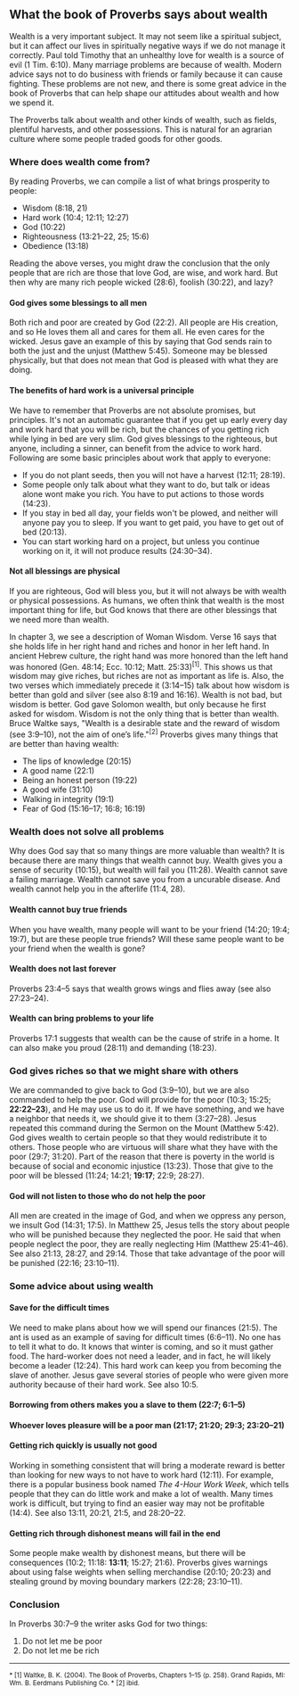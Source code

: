 ## What the book of Proverbs says about wealth

Wealth is a very important subject. It may not seem like a spiritual subject, but it can affect our lives in spiritually negative ways if we do not manage it correctly. Paul told Timothy that an unhealthy love for wealth is a source of evil (1 Tim. 6:10). Many marriage problems are because of wealth. Modern advice says not to do business with friends or family because it can cause fighting. These problems are not new, and there is some great advice in the book of Proverbs that can help shape our attitudes about wealth and how we spend it.

The Proverbs talk about wealth and other kinds of wealth, such as fields, plentiful harvests, and other possessions. This is natural for an agrarian culture where some people traded goods for other goods.

### Where does wealth come from?

By reading Proverbs, we can compile a list of what brings prosperity to people:

* Wisdom (8:18, 21)
* Hard work (10:4; 12:11; 12:27)
* God (10:22)
* Righteousness (13:21–22, 25; 15:6)
* Obedience (13:18)

Reading the above verses, you might draw the conclusion that the only people that are rich are those that love God, are wise, and work hard. But then why are many rich people wicked (28:6), foolish (30:22), and lazy? 

#### God gives some blessings to all men

Both rich and poor are created by God (22:2). All people are His creation, and so He loves them all and cares for them all. He even cares for the wicked. Jesus gave an example of this by saying that God sends rain to both the just and the unjust (Matthew 5:45). Someone may be blessed physically, but that does not mean that God is pleased with what they are doing.

#### The benefits of hard work is a universal principle

We have to remember that Proverbs are not absolute promises, but principles. It's not an automatic guarantee that if you get up early every day and work hard that you will be rich, but the chances of you getting rich while lying in bed are very slim. God gives blessings to the righteous, but anyone, including a sinner, can benefit from the advice to work hard. Following are some basic principles about work that apply to everyone:

* If you do not plant seeds, then you will not have a harvest (12:11; 28:19).
* Some people only talk about what they want to do, but talk or ideas alone wont make you rich. You have to put actions to those words (14:23).
* If you stay in bed all day, your fields won't be plowed, and neither will anyone pay you to sleep. If you want to get paid, you have to get out of bed (20:13).
* You can start working hard on a project, but unless you continue working on it, it will not produce results (24:30–34).

#### Not all blessings are physical

If you are righteous, God will bless you, but it will not always be with wealth or physical possessions. As humans, we often think that wealth is the most important thing for life, but God knows that there are other blessings that we need more than wealth.

In chapter 3, we see a description of Woman Wisdom. Verse 16 says that she holds life in her right hand and riches and honor in her left hand. In ancient Hebrew culture, the right hand was more honored than the left hand was honored (Gen. 48:14; Ecc. 10:12; Matt. 25:33)<sup>[1]</sup>. This shows us that wisdom may give riches, but riches are not as important as life is. Also, the two verses which immediately precede it (3:14–15) talk about how wisdom is better than gold and silver (see also 8:19 and 16:16). Wealth is not bad, but wisdom is better. God gave Solomon wealth, but only because he first asked for wisdom. Wisdom is not the only thing that is better than wealth. Bruce Waltke says, "Wealth is a desirable state and the reward of wisdom (see 3:9–10), not the aim of one’s life."<sup>[2]</sup> Proverbs gives many things that are better than having wealth:

* The lips of knowledge (20:15)
* A good name (22:1)
* Being an honest person (19:22)
* A good wife (31:10)
* Walking in integrity (19:1)
* Fear of God (15:16–17; 16:8; 16:19)

### Wealth does not solve all problems

Why does God say that so many things are more valuable than wealth? It is because there are many things that wealth cannot buy. Wealth gives you a sense of security (10:15), but wealth will fail you (11:28). Wealth cannot save a failing marriage. Wealth cannot save you from a uncurable disease. And wealth cannot help you in the afterlife (11:4, 28).

#### Wealth cannot buy true friends

When you have wealth, many people will want to be your friend (14:20; 19:4; 19:7), but are these people true friends? Will these same people want to be your friend when the wealth is gone?

#### Wealth does not last forever

Proverbs 23:4–5 says that wealth grows wings and flies away (see also 27:23–24). 

#### Wealth can bring problems to your life

Proverbs 17:1 suggests that wealth can be the cause of strife in a home. It can also make you proud (28:11) and demanding (18:23).

### God gives riches so that we might share with others

We are commanded to give back to God (3:9–10), but we are also commanded to help the poor. God will provide for the poor (10:3; 15:25; **22:22–23**), and He may use us to do it. If we have something, and we have a neighbor that needs it, we should give it to them (3:27–28). Jesus repeated this command during the Sermon on the Mount (Matthew 5:42). God gives wealth to certain people so that they would redistribute it to others. Those people who are virtuous will share what they have with the poor (29:7; 31:20). Part of the reason that there is poverty in the world is because of social and economic injustice (13:23). Those that give to the poor will be blessed (11:24; 14:21; **19:17**; 22:9; 28:27).

#### God will not listen to those who do not help the poor

All men are created in the image of God, and when we oppress any person, we insult God (14:31; 17:5). In Matthew 25, Jesus tells the story about people who will be punished because they neglected the poor. He said that when people neglect the poor, they are really neglecting Him (Matthew 25:41–46). See also 21:13, 28:27, and 29:14. Those that take advantage of the poor will be punished (22:16; 23:10–11).

### Some advice about using wealth

#### Save for the difficult times

We need to make plans about how we will spend our finances (21:5). The ant is used as an example of saving for difficult times (6:6–11). No one has to tell it what to do. It knows that winter is coming, and so it must gather food. The hard-worker does not need a leader, and in fact, he will likely become a leader (12:24). This hard work can keep you from becoming the slave of another. Jesus gave several stories of people who were given more authority because of their hard work. See also 10:5.

#### Borrowing from others makes you a slave to them (22:7; 6:1–5)

<!--?? 22:26-27-->

#### Whoever loves pleasure will be a poor man (21:17; 21:20; 29:3; 23:20–21)

#### Getting rich quickly is usually not good

Working in something consistent that will bring a moderate reward is better than looking for new ways to not have to work hard (12:11). For example, there is a popular business book named _The 4-Hour Work Week_, which tells people that they can do little work and make a lot of wealth. Many times work is difficult, but trying to find an easier way may not be profitable (14:4). See also 13:11, 20:21, 21:5, and 28:20–22.

#### Getting rich through dishonest means will fail in the end

Some people make wealth by dishonest means, but there will be consequences (10:2; 11:18: **13:11**; 15:27; 21:6). Proverbs gives warnings about using false weights when selling merchandise (20:10; 20:23) and stealing ground by moving boundary markers (22:28; 23:10–11).

### Conclusion

In Proverbs 30:7–9 the writer asks God for two things:

1. Do not let me be poor
2. Do not let me be rich

<!--
#### Laziness leads to poverty (6:10–11)


You don't work, you don't eat.

> It is not riches the lazy person lacks; it is food, the necessity of life (cf. 19:15; 20:13; 23:21).  
> Waltke, B. K. (2004). The Book of Proverbs, Chapters 1–15 (p. 339). Grand Rapids, MI: Wm. B. Eerdmans Publishing Co.

Being lazy can ruin your reputation. People will not want to work with you. (10:26)

***********************

18:11 says that it's strength is in partially in his own mind. (Interestingly, the verse before this talks about the name of the Lord being a strong tower)

********************

?? Does the Bible condone bribes? 17:8; 17:23; 18:16

*******************************************

?? What does 17:16 mean?

*****************************************

?? 28:8 

*********************************************

?? 13:7

***********************************************

?? 13:8 The rich are in danger of being kidnapped for ransom wealth. The poor do not face the same threat.

**********************************************

?? 13:22

**********************************************

?? 28:3 A poor man that oppresses the poor

-->

---------------------------------------------------------------------------------------------------

<small>
* [1] Waltke, B. K. (2004). The Book of Proverbs, Chapters 1–15 (p. 258). Grand Rapids, MI: Wm. B. Eerdmans Publishing Co.
* [2] ibid.
</small>

